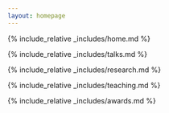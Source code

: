 ```yaml
---
layout: homepage
---
```

 

{% include_relative _includes/home.md %}

 {% include_relative _includes/talks.md %}
 
{% include_relative _includes/research.md %}
 
{% include_relative _includes/teaching.md %} 
 
{% include_relative _includes/awards.md %} 
  
